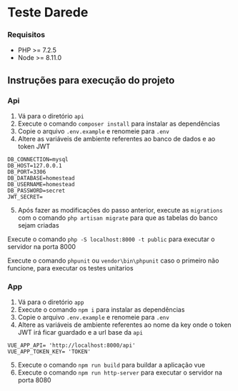 # Teste Darede
### Requisitos
 - PHP >= 7.2.5
 - Node >= 8.11.0
## Instruções para execução do projeto
### Api
 1. Vá para o diretório `api`
 2. Execute o comando `composer install` para instalar as dependências
 3. Copie o arquivo `.env.example` e renomeie para `.env`
 4. Altere as variáveis de ambiente referentes ao banco de dados e ao token JWT
```
DB_CONNECTION=mysql
DB_HOST=127.0.0.1
DB_PORT=3306
DB_DATABASE=homestead
DB_USERNAME=homestead
DB_PASSWORD=secret
JWT_SECRET=
```
5. Após fazer as modificações do passo anterior, execute as `migrations` com o comando `php artisan migrate` para que as tabelas do banco sejam criadas

Execute o comando `php -S localhost:8000 -t public` para executar o servidor na porta 8000

Execute o comando `phpunit` ou `vendor\bin\phpunit` caso o primeiro não funcione, para executar os testes unitarios
### App
 1. Vá para o diretório `app`
 2. Execute o comando `npm i` para instalar as dependências
 3. Copie o arquivo `.env.example` e renomeie para `.env`
 4. Altere as variáveis de ambiente referentes ao nome da key onde o token JWT irá ficar guardado e a url base da `api`
```
VUE_APP_API= 'http://localhost:8000/api'
VUE_APP_TOKEN_KEY= 'TOKEN'
```
5. Execute o comando `npm run build` para buildar a aplicação vue
6. Execute o comando `npm run http-server` para executar o servidor na porta 8080

